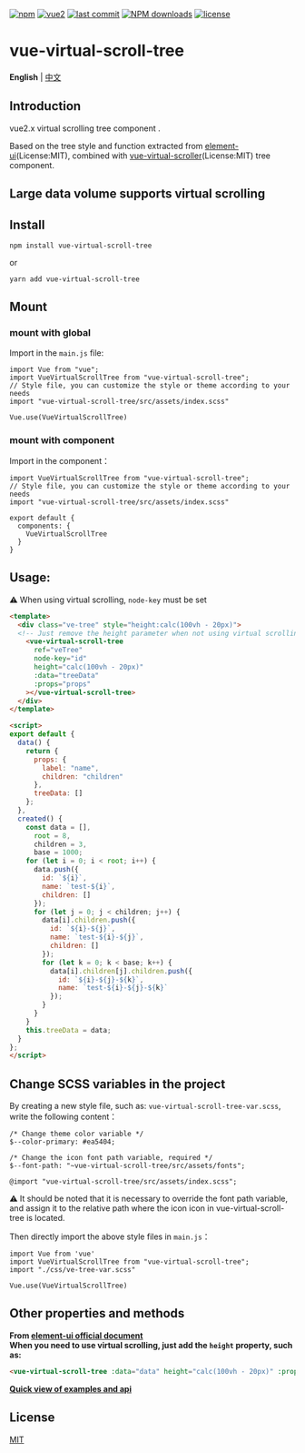 [![npm](https://img.shields.io/npm/v/vue-virtual-scroll-tree.svg)](https://www.npmjs.com/package/vue-virtual-scroll-tree)
[![vue2](https://img.shields.io/badge/vue-2.6+-brightgreen.svg)](https://vuejs.org/)
[![last commit](https://img.shields.io/github/last-commit/wchbrad/vue-virtual-scroll-tree.svg)](https://www.npmjs.com/package/vue-virtual-scroll-tree)
[![NPM downloads](https://img.shields.io/npm/dm/vue-virtual-scroll-tree.svg?style=flat)](https://npmjs.org/package/vue-virtual-scroll-tree)
[![license](https://img.shields.io/npm/l/vue-virtual-scroll-tree.svg?maxAge=2592000)](http://www.opensource.org/licenses/mit-license.php)

# vue-virtual-scroll-tree

**English** | [中文](./README.zh-CN.md)

## Introduction
vue2.x virtual scrolling tree component .

Based on the tree style and function extracted from [element-ui](https://element.eleme.cn/#/en-US/component/tree)(License:MIT), combined with [vue-virtual-scroller](https://github.com/Akryum/vue-virtual-scroller)(License:MIT) tree component.

## Large data volume supports virtual scrolling

## Install

```
npm install vue-virtual-scroll-tree
```

or

```
yarn add vue-virtual-scroll-tree
```

## Mount

### mount with global

Import in the `main.js` file:

```JS
import Vue from "vue";
import VueVirtualScrollTree from "vue-virtual-scroll-tree";
// Style file, you can customize the style or theme according to your needs
import "vue-virtual-scroll-tree/src/assets/index.scss"

Vue.use(VueVirtualScrollTree)
```

### mount with component

Import in the component：

```JS
import VueVirtualScrollTree from "vue-virtual-scroll-tree";
// Style file, you can customize the style or theme according to your needs
import "vue-virtual-scroll-tree/src/assets/index.scss"

export default {
  components: {
    VueVirtualScrollTree
  }
}
```

## Usage:

:warning: When using virtual scrolling, `node-key` must be set

```html
<template>
  <div class="ve-tree" style="height:calc(100vh - 20px)">
  <!-- Just remove the height parameter when not using virtual scrolling -->
    <vue-virtual-scroll-tree
      ref="veTree"
      node-key="id"
      height="calc(100vh - 20px)"
      :data="treeData"
      :props="props"
    ></vue-virtual-scroll-tree>
  </div>
</template>

<script>
export default {
  data() {
    return {
      props: {
        label: "name",
        children: "children"
      },
      treeData: []
    };
  },
  created() {
    const data = [],
      root = 8,
      children = 3,
      base = 1000;
    for (let i = 0; i < root; i++) {
      data.push({
        id: `${i}`,
        name: `test-${i}`,
        children: []
      });
      for (let j = 0; j < children; j++) {
        data[i].children.push({
          id: `${i}-${j}`,
          name: `test-${i}-${j}`,
          children: []
        });
        for (let k = 0; k < base; k++) {
          data[i].children[j].children.push({
            id: `${i}-${j}-${k}`,
            name: `test-${i}-${j}-${k}`
          });
        }
      }
    }
    this.treeData = data;
  }
};
</script>

```

## Change SCSS variables in the project
By creating a new style file, such as: `vue-virtual-scroll-tree-var.scss`, write the following content：

```JS
/* Change theme color variable */
$--color-primary: #ea5404;

/* Change the icon font path variable, required */
$--font-path: "~vue-virtual-scroll-tree/src/assets/fonts";

@import "vue-virtual-scroll-tree/src/assets/index.scss";
```
:warning: It should be noted that it is necessary to override the font path variable, and assign it to the relative path where the icon icon in vue-virtual-scroll-tree is located.

Then directly import the above style files in `main.js`：
```JS
import Vue from 'vue'
import VueVirtualScrollTree from "vue-virtual-scroll-tree";
import "./css/ve-tree-var.scss"

Vue.use(VueVirtualScrollTree)
```

## Other properties and methods

**From [element-ui official document](https://element.eleme.cn/#/en-US/component/tree)**<br />
**When you need to use virtual scrolling, just add the `height` property, such as:**
```html
<vue-virtual-scroll-tree :data="data" height="calc(100vh - 20px)" :props="defaultProps" @node-click="handleNodeClick"></vue-virtual-scroll-tree>
```

**[Quick view of examples and api](./element-ui-tree.md)**


## License

[MIT](http://www.opensource.org/licenses/mit-license.php)
